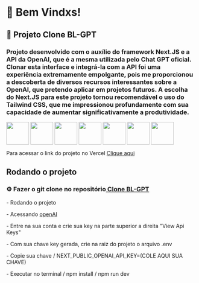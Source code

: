 <h1> 🌴 Bem Vindxs! </h1>

<h2> 🌱 Projeto Clone BL-GPT</h2>

<h3 line-heigth="20px"> Projeto desenvolvido com o auxílio do framework Next.JS e a API da OpenAI, que é a mesma utilizada pelo Chat GPT oficial. Clonar esta interface e integrá-la com a API foi uma experiência extremamente empolgante, pois me proporcionou a descoberta de diversos recursos interessantes sobre a OpenAI, que pretendo aplicar em projetos futuros. A escolha do Next.JS para este projeto tornou recomendável o uso do Tailwind CSS, que me impressionou profundamente com sua capacidade de aumentar significativamente a produtividade.</h3>
 
 <img align="center" width="60px" src="https://cdn.jsdelivr.net/gh/devicons/devicon/icons/html5/html5-original.svg" /> <img align="center" width="60px" src="https://cdn.jsdelivr.net/gh/devicons/devicon/icons/javascript/javascript-original.svg" /> <img align="center" width="60px" src="https://cdn.jsdelivr.net/gh/devicons/devicon/icons/react/react-original.svg" /> <img align="center" width="60px" src="https://cdn.jsdelivr.net/gh/devicons/devicon/icons/typescript/typescript-original.svg" /> <img align="center" width="60px" src="https://cdn.jsdelivr.net/gh/devicons/devicon/icons/nextjs/nextjs-original.svg" /> <img align="center" width="60px" src="https://cdn.jsdelivr.net/gh/devicons/devicon/icons/tailwindcss/tailwindcss-original-wordmark.svg" /> <img  align="center" width="60px"  src="https://cdn.jsdelivr.net/gh/devicons/devicon/icons/npm/npm-original-wordmark.svg" />
           

<p>Para acessar o link do projeto no Vercel  <a href="" >Clique aqui</a></p>
     
  <h2> Rodando o projeto </h2>
  
  <h3>⚙️ Fazer o git clone no repositório<a href="https://github.com/osoriobrunoluis/cloneBL-GPT"> Clone BL-GPT </a></h3>
  <p>  - Rodando o projeto </p>
  <p>  - Acessando <a href="https://platform.openai.com/apps" >openAI</a></p>
  <p>  - Entre na sua conta e crie sua key na parte superior a direita "View Api Keys"
  <p>  - Com sua chave key gerada, crie na raiz do projeto o arquivo .env 
  <p>  - Copie sua chave / NEXT_PUBLIC_OPENAI_API_KEY=(COLE AQUI SUA CHAVE) </p>
  <p>  - Executar no terminal / npm install / npm run dev </p>
